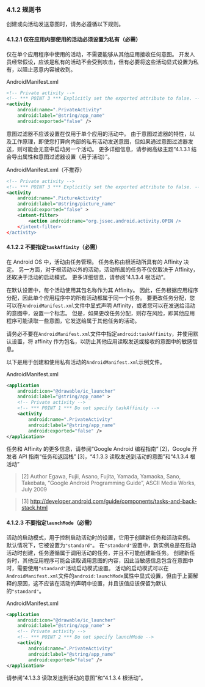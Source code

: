### 4.1.2 规则书

创建或向活动发送意图时，请务必遵循以下规则。

#### 4.1.2.1 仅在应用内部使用的活动必须设置为私有（必需）

仅在单个应用程序中使用的活动，不需要能够从其他应用接收任何意图。 开发人员经常假设，应该是私有的活动不会受到攻击，但有必要将这些活动显式设置为私有，以阻止恶意内容被收到。

AndroidManifest.xml

```xml
<!-- Private activity -->
<!-- *** POINT 3 *** Explicitly set the exported attribute to false. -->
<activity
    android:name=".PrivateActivity"
    android:label="@string/app_name"
    android:exported="false" />
```



意图过滤器不应该设置在仅用于单个应用的活动中。 由于意图过滤器的特性，以及工作原理，即使您打算向内部的私有活动发送意图，但如果通过意图过滤器发送，则可能会无意中启动另一个活动。 更多详细信息，请参阅高级主题“4.1.3.1 结合导出属性和意图过滤器设置（用于活动）”。

AndroidManifest.xml（不推荐）

```xml
<!-- Private activity -->
<!-- *** POINT 3 *** Explicitly set the exported attribute to false. -->
<activity
    android:name=".PictureActivity"
    android:label="@string/picture_name"
    android:exported="false" >
    <intent-filter>
        <action android:name="org.jssec.android.activity.OPEN />
    </intent-filter>
</activity>
```

#### 4.1.2.2 不要指定`taskAffinity`（必需）

在 Android OS 中，活动由任务管理。 任务名称由根活动所具有的 Affinity 决定。 另一方面，对于根活动以外的活动，活动所属的任务不仅仅取决于 Affinity，还取决于活动的启动模式。 更多详细信息，请参阅“4.1.3.4 根活动”。 

在默认设置中，每个活动使用其包名称作为其 Affinity。 因此，任务根据应用程序分配，因此单个应用程序中的所有活动都属于同一个任务。 要更改任务分配，您可以在`AndroidManifest.xml`文件中显式声明 Affinity，或者您可以在发送给活动的意图中，设置一个标志。 但是，如果更改任务分配，则存在风险，即其他应用程序可能读取一些意图，它发送给属于其他任务的活动。

请务必不要在`AndroidManifest.xml`文件中指定`android:taskAffinity`，并使用默认设置，将 affinity  作为包名，以防止其他应用读取发送或接收的意图中的敏感信息。

以下是用于创建和使用私有活动的`AndroidManifest.xml`示例文件。

AndroidManifest.xml

```xml
<application
    android:icon="@drawable/ic_launcher"
    android:label="@string/app_name" >
    <!-- Private activity -->
    <!-- *** POINT 1 *** Do not specify taskAffinity -->
    <activity
        android:name=".PrivateActivity"
        android:label="@string/app_name"
        android:exported="false" />
</application>
```

任务和 Affinity 的更多信息，请参阅“Google Android 编程指南” [2]，Google 开发者 API 指南“任务和返回栈” [3]，“4.1.3.3 读取发送到活动的意图”和“4.1.3.4 根活动”

> [2] Author Egawa, Fujii, Asano, Fujita, Yamada, Yamaoka, Sano, Takebata, “Google Android Programming
Guide”, ASCII Media Works, July 2009

> [3] http://developer.android.com/guide/components/tasks-and-back-stack.html

#### 4.1.2.3 不要指定`launchMode`（必需）

活动的启动模式，用于控制启动活动时的设置，它用于创建新任务和活动实例。 默认情况下，它被设置为`"standard"`。 在`"standard"`设置中，新实例总是在启动活动时创建，任务遵循属于调用活动的任务，并且不可能创建新任务。 创建新任务时，其他应用程序可能会读取调用意图的内容，因此当敏感信息包含在意图中时，需要使用`"standard"`活动启动模式设置。 活动的启动模式可以在`AndroidManifest.xml`文件的`android:launchMode`属性中显式设置，但由于上面解释的原因，这不应该在活动的声明中设置，并且该值应该保留为默认的`"standard"`。

AndroidManifest.xml

```xml
<application
    android:icon="@drawable/ic_launcher"
    android:label="@string/app_name" >
    <!-- Private activity -->
    <!-- *** POINT 2 *** Do not specify launchMode -->
    <activity
        android:name=".PrivateActivity"
        android:label="@string/app_name"
        android:exported="false" />
</application>
```

请参阅“4.1.3.3 读取发送到活动的意图”和“4.1.3.4 根活动”。

